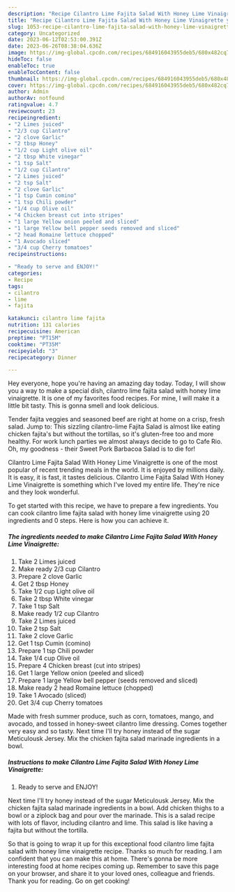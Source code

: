 ```yaml
---
description: "Recipe Cilantro Lime Fajita Salad With Honey Lime Vinaigrette yang Delicious"
title: "Recipe Cilantro Lime Fajita Salad With Honey Lime Vinaigrette yang Delicious"
slug: 1053-recipe-cilantro-lime-fajita-salad-with-honey-lime-vinaigrette-yang-delicious
category: Uncategorized
date: 2023-06-12T02:53:00.391Z
date: 2023-06-26T08:38:04.636Z
image: https://img-global.cpcdn.com/recipes/684916043955deb5/680x482cq70/cilantro-lime-fajita-salad-with-honey-lime-vinaigrette-recipe-main-photo.jpg
hideToc: false
enableToc: true
enableTocContent: false
thumbnail: https://img-global.cpcdn.com/recipes/684916043955deb5/680x482cq70/cilantro-lime-fajita-salad-with-honey-lime-vinaigrette-recipe-main-photo.jpg
cover: https://img-global.cpcdn.com/recipes/684916043955deb5/680x482cq70/cilantro-lime-fajita-salad-with-honey-lime-vinaigrette-recipe-main-photo.jpg
author: Admin
authorAv: notfound
ratingvalue: 4.7
reviewcount: 23
recipeingredient:
- "2 Limes juiced"
- "2/3 cup Cilantro"
- "2 clove Garlic"
- "2 tbsp Honey"
- "1/2 cup Light olive oil"
- "2 tbsp White vinegar"
- "1 tsp Salt"
- "1/2 cup Cilantro"
- "2 Limes juiced"
- "2 tsp Salt"
- "2 clove Garlic"
- "1 tsp Cumin comino"
- "1 tsp Chili powder"
- "1/4 cup Olive oil"
- "4 Chicken breast cut into stripes"
- "1 large Yellow onion peeled and sliced"
- "1 large Yellow bell pepper seeds removed and sliced"
- "2 head Romaine lettuce chopped"
- "1 Avocado sliced"
- "3/4 cup Cherry tomatoes"
recipeinstructions:

- "Ready to serve and ENJOY!"
categories:
- Recipe
tags:
- cilantro
- lime
- fajita

katakunci: cilantro lime fajita 
nutrition: 131 calories
recipecuisine: American
preptime: "PT15M"
cooktime: "PT35M"
recipeyield: "3"
recipecategory: Dinner

---
```



Hey everyone, hope you're having an amazing day today. Today, I will show you a way to make a special dish, cilantro lime fajita salad with honey lime vinaigrette. It is one of my favorites food recipes. For mine, I will make it a little bit tasty. This is gonna smell and look delicious.

Tender fajita veggies and seasoned beef are right at home on a crisp, fresh salad. Jump to: This sizzling cilantro-lime Fajita Salad is almost like eating chicken fajita&#39;s but without the tortillas, so it&#39;s gluten-free too and more healthy. For work lunch parties we almost always decide to go to Cafe Rio. Oh, my goodness - their Sweet Pork Barbacoa Salad is to die for!

Cilantro Lime Fajita Salad With Honey Lime Vinaigrette is one of the most popular of recent trending meals in the world. It is enjoyed by millions daily. It is easy, it is fast, it tastes delicious. Cilantro Lime Fajita Salad With Honey Lime Vinaigrette is something which I've loved my entire life. They're nice and they look wonderful.


To get started with this recipe, we have to prepare a few ingredients. You can cook cilantro lime fajita salad with honey lime vinaigrette using 20 ingredients and 0 steps. Here is how you can achieve it.

<!--inarticleads1-->

##### The ingredients needed to make Cilantro Lime Fajita Salad With Honey Lime Vinaigrette:

1. Take 2 Limes juiced
1. Make ready 2/3 cup Cilantro
1. Prepare 2 clove Garlic
1. Get 2 tbsp Honey
1. Take 1/2 cup Light olive oil
1. Take 2 tbsp White vinegar
1. Take 1 tsp Salt
1. Make ready 1/2 cup Cilantro
1. Take 2 Limes juiced
1. Take 2 tsp Salt
1. Take 2 clove Garlic
1. Get 1 tsp Cumin (comino)
1. Prepare 1 tsp Chili powder
1. Take 1/4 cup Olive oil
1. Prepare 4 Chicken breast (cut into stripes)
1. Get 1 large Yellow onion (peeled and sliced)
1. Prepare 1 large Yellow bell pepper (seeds removed and sliced)
1. Make ready 2 head Romaine lettuce (chopped)
1. Take 1 Avocado (sliced)
1. Get 3/4 cup Cherry tomatoes


Made with fresh summer produce, such as corn, tomatoes, mango, and avocado, and tossed in honey-sweet cilantro lime dressing. Comes together very easy and so tasty. Next time I&#39;ll try honey instead of the sugar Meticulousk Jersey. Mix the chicken fajita salad marinade ingredients in a bowl. 

<!--inarticleads2-->

##### Instructions to make Cilantro Lime Fajita Salad With Honey Lime Vinaigrette:


1. Ready to serve and ENJOY!

Next time I&#39;ll try honey instead of the sugar Meticulousk Jersey. Mix the chicken fajita salad marinade ingredients in a bowl. Add chicken thighs to a bowl or a ziplock bag and pour over the marinade. This is a salad recipe with lots of flavor, including cilantro and lime. This salad is like having a fajita but without the tortilla. 

So that is going to wrap it up for this exceptional food cilantro lime fajita salad with honey lime vinaigrette recipe. Thanks so much for reading. I am confident that you can make this at home. There's gonna be more interesting food at home recipes coming up. Remember to save this page on your browser, and share it to your loved ones, colleague and friends. Thank you for reading. Go on get cooking!
